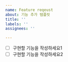 ```yaml
---
name: Feature reqeust
about: 기능 추가 템플릿
title: ''
labels: ''
assignees: ''

---
```


- [ ] 구현할 기능을 작성하세요1
- [ ] 구현할 기능을 작성하세요2
